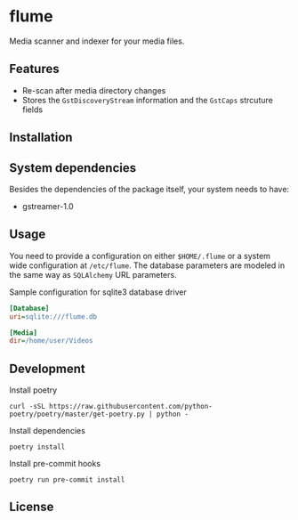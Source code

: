 # flume
Media scanner and indexer for your media files.

## Features
* Re-scan after media directory changes
* Stores the `GstDiscoveryStream` information and the `GstCaps` strcuture fields

## Installation

## System dependencies
Besides the dependencies of the package itself, your system needs to have:
* gstreamer-1.0

## Usage
You need to provide a configuration on either `$HOME/.flume` or a system wide configuration at `/etc/flume`. The database parameters are modeled in the same way as `SQLAlchemy` URL parameters.

Sample configuration for sqlite3 database driver
```ini
[Database]
uri=sqlite:///flume.db

[Media]
dir=/home/user/Videos
```

## Development
Install poetry
```
curl -sSL https://raw.githubusercontent.com/python-poetry/poetry/master/get-poetry.py | python -
```
Install dependencies
```
poetry install
```
Install pre-commit hooks
```
poetry run pre-commit install
```

## License
